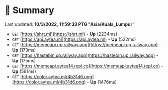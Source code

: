 # 📖 Summary
Last updated: **10/3/2022, 11:59:33 PTG "Asia/Kuala_Lumpur"**

- `GET` [https://shrt.ml](https://shrt.ml) - **Up** (2234ms)
- `GET` [https://api.aytea.ml](https://api.aytea.ml) - **Up** (522ms)
- `GET` [https://memeapi.up.railway.app](https://memeapi.up.railway.app) - **Up** (173ms)
- `GET` [https://hastebin.up.railway.app](https://hastebin.up.railway.app) - **Up** (175ms)
- `GET` [https://memeapi.aytea14.repl.co](https://memeapi.aytea14.repl.co) - **Up** (591ms)
- `GET` [https://color.aytea.ml/4b31d6.png](https://color.aytea.ml/4b31d6.png) - **Up** (1476ms)
